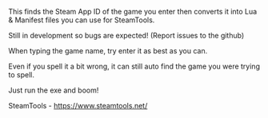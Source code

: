 This finds the Steam App ID of the game you enter then converts it into Lua & Manifest files you can use for SteamTools.

Still in development so bugs are expected! (Report issues to the github)

When typing the game name, try enter it as best as you can.

Even if you spell it a bit wrong, it can still auto find the game you were trying to spell.

Just run the exe and boom!

SteamTools - https://www.steamtools.net/
